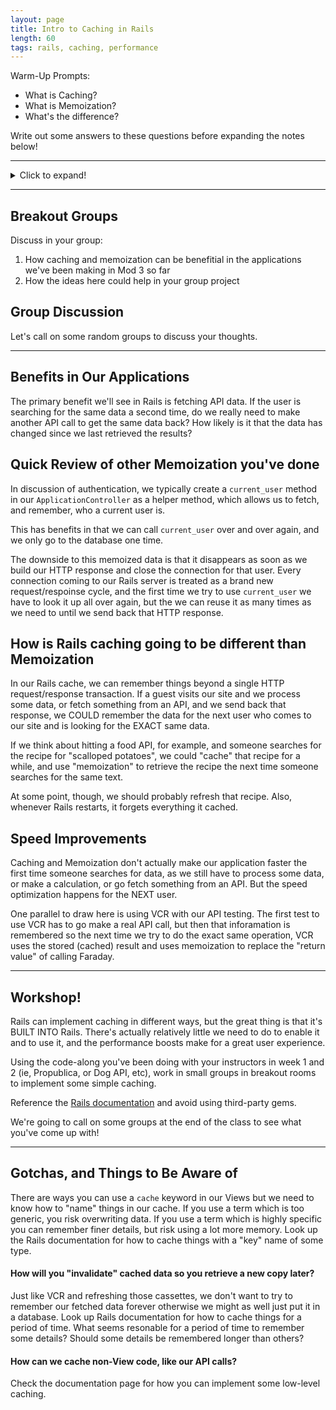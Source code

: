 ```yaml
---
layout: page
title: Intro to Caching in Rails
length: 60
tags: rails, caching, performance
---
```



Warm-Up Prompts:

- What is Caching?
- What is Memoization?
- What's the difference?

Write out some answers to these questions before expanding the notes below!

---

<details>
  <summary>Click to expand!</summary>

<h2>Cache</h2>
<ul>
  <li>auxiliary memory from which high-speed retrieval is possible</li>
  <li>storage of data so future requests for that data can be served faster</li>
  <li>stored data might be the result of an earlier computation or a copy of data stored elsewhere</li>
</ul>

<h2>Memoization</h2>
<ul>
  <li>an optimization technique used primarily to speed up computer programs by storing the results of expensive function calls and returning the cached result when the same inputs occur again</li>
</ul>

<h2>Isn't that the same thing?</h2>

<p>No. Caching is STORING the data. Memoization is caching the RETURN VALUE of a function.</p>

<code>
  cache = {}                   # this is our cache
  cache['jenny'] = '867-5309'  # this is "caching" the data
  puts cache['jenny']          # this is using "memoization" to retrieve the data
</code>

<p>Back in the "old days" we had to look up people's phone numbers in a giant phone book. Caching would be like adding my favorite people in a smaller address book. Occasionally I might need to update their phone number from the bigger phone book, but now I have a smaller, easier-to-access book that I can maybe carry in my pocket.</p>

<p>Memoization would be like the address books that had little letters/tabs on the side to skip to all of my friends who start with "S" to get Sal's phone number in a hurry. The book is the cache, but the lookup of that data from the cache is memoization.</p>
</details>

---

## Breakout Groups

Discuss in your group:

1. How caching and memoization can be benefitial in the applications we've been making in Mod 3 so far
2. How the ideas here could help in your group project

## Group Discussion

Let's call on some random groups to discuss your thoughts.

---

## Benefits in Our Applications

The primary benefit we'll see in Rails is fetching API data. If the user is searching for the same data a second time, do we really need to make another API call to get the same data back? How likely is it that the data has changed since we last retrieved the results?

## Quick Review of other Memoization you've done

In discussion of authentication, we typically create a `current_user` method in our `ApplicationController` as a helper method, which allows us to fetch, and remember, who a current user is.

This has benefits in that we can call `current_user` over and over again, and we only go to the database one time.

The downside to this memoized data is that it disappears as soon as we build our HTTP response and close the connection for that user. Every connection coming to our Rails server is treated as a brand new request/respoinse cycle, and the first time we try to use `current_user` we have to look it up all over again, but the we can reuse it as many times as we need to until we send back that HTTP response.

## How is Rails caching going to be different than Memoization

In our Rails cache, we can remember things beyond a single HTTP request/response transaction. If a guest visits our site and we process some data, or fetch something from an API, and we send back that response, we COULD remember the data for the next user who comes to our site and is looking for the EXACT same data.

If we think about hitting a food API, for example, and someone searches for the recipe for "scalloped potatoes", we could "cache" that recipe for a while, and use "memoization" to retrieve the recipe the next time someone searches for the same text.

At some point, though, we should probably refresh that recipe. Also, whenever Rails restarts, it forgets everything it cached.

## Speed Improvements

Caching and Memoization don't actually make our application faster the first time someone searches for data, as we still have to process some data, or make a calculation, or go fetch something from an API. But the speed optimization happens for the NEXT user.

One parallel to draw here is using VCR with our API testing. The first test to use VCR has to go make a real API call, but then that inforamation is remembered so the next time we try to do the exact same operation, VCR uses the stored (cached) result and uses memoization to replace the "return value" of calling Faraday.

---

## Workshop!

Rails can implement caching in different ways, but the great thing is that it's BUILT INTO Rails. There's actually relatively little we need to do to enable it and to use it, and the performance boosts make for a great user experience.

Using the code-along you've been doing with your instructors in week 1 and 2 (ie, Propublica, or Dog API, etc), work in small groups in breakout rooms to implement some simple caching.

Reference the [Rails documentation](https://guides.rubyonrails.org/caching_with_rails.html) and avoid using third-party gems.

We're going to call on some groups at the end of the class to see what you've come up with!

---

## Gotchas, and Things to Be Aware of

There are ways you can use a `cache` keyword in our Views but we need to know how to "name" things in our cache. If you use a term which is too generic, you risk overwriting data. If you use a term which is highly specific you can remember finer details, but risk using a lot more memory. Look up the Rails documentation for how to cache things with a "key" name of some type.

#### How will you "invalidate" cached data so you retrieve a new copy later?

Just like VCR and refreshing those cassettes, we don't want to try to remember our fetched data forever otherwise we might as well just put it in a database. Look up Rails documentation for how to cache things for a period of time. What seems resonable for a period of time to remember some details? Should some details be remembered longer than others?

#### How can we cache non-View code, like our API calls?

Check the documentation page for how you can implement some low-level caching.
